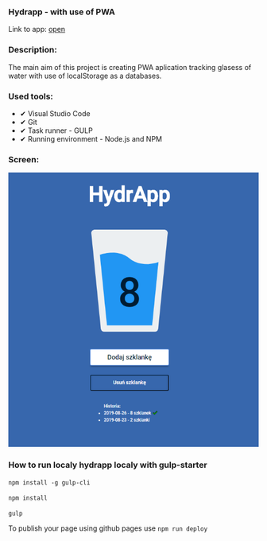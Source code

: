 ### Hydrapp - with use of PWA

Link to app: [open](https://mc777.github.io/hydrapp/)

### Description:

The main aim of this project is creating PWA aplication tracking glasess of water with use of localStorage as a databases.

### Used tools:

- ✔ Visual Studio Code
- ✔ Git
- ✔ Task runner - GULP
- ✔ Running environment - Node.js and NPM

### Screen:

![Homepage screenshot](src/assets/img/hydrAPP_screen.PNG)

### How to run localy hydrapp localy with gulp-starter

`npm install -g gulp-cli`

`npm install`

`gulp`

To publish your page using github pages use `npm run deploy`
